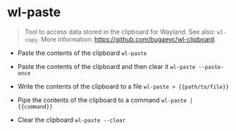 # wl-paste
> Tool to access data stored in the clipboard for Wayland.
> See also: `wl-copy`.
> More information: <https://github.com/bugaevc/wl-clipboard>.

- Paste the contents of the clipboard
`wl-paste`

- Paste the contents of the clipboard and then clear it
`wl-paste --paste-once`

- Write the contents of the clipboard to a file
`wl-paste > {{path/to/file}}`

- Pipe the contents of the clipboard to a command
`wl-paste | {{command}}`

- Clear the clipboard
`wl-paste --clear`
